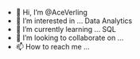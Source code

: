- 👋 Hi, I’m @AceVerling
- 👀 I’m interested in ... Data Analytics
- 🌱 I’m currently learning ... SQL
- 💞️ I’m looking to collaborate on ...
- 📫 How to reach me ...

<!---
AceVerling/AceVerling is a ✨ special ✨ repository because its `README.md` (this file) appears on your GitHub profile.
You can click the Preview link to take a look at your changes.
--->
